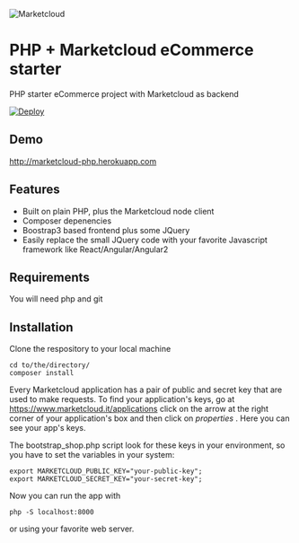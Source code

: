 ![Marketcloud](http://www.marketcloud.it/img/logo_1200.png)
# PHP + Marketcloud eCommerce starter
PHP starter eCommerce project with Marketcloud as backend



[![Deploy](https://www.herokucdn.com/deploy/button.svg)](https://heroku.com/deploy?template=https://github.com/Marketcloud/marketcloud-php-starter)

## Demo
http://marketcloud-php.herokuapp.com
## Features
* Built on plain PHP, plus the Marketcloud node client
* Composer depenencies
* Boostrap3 based frontend plus some JQuery
* Easily replace the small JQuery code with your favorite Javascript framework like React/Angular/Angular2

## Requirements
You will need php and git

## Installation

Clone the respository to your local machine
```
cd to/the/directory/
composer install
```
Every Marketcloud application has a pair of public and secret key that are used to make requests. To find your application's keys, go at https://www.marketcloud.it/applications click on the arrow at the right corner of your application's box and then click on _properties_ . Here you can see your app's keys.

The bootstrap_shop.php script look for these keys in your environment, so you have to set the variables in your system:
```
export MARKETCLOUD_PUBLIC_KEY="your-public-key";
export MARKETCLOUD_SECRET_KEY="your-secret-key";
```

Now you can run the app with
```
php -S localhost:8000
```
or using your favorite web server.
